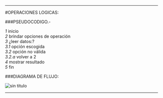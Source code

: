 *******

#OPERACIONES LOGICAS:

###PSEUDOCODIGO.-

_1_ inicio  
_2_ brindar opciones de operación       
_3_ ¿leer datos:?   
    _3.1_ opción escogida    
    _3.2_ opción no válida      
         _3.2.a_ volver a 2      
_4_ mostrar resultado    
_5_ fin

###DIAGRAMA DE FLUJO:

![sin titulo](http://i68.tinypic.com/24w4obo.jpg)

*******
